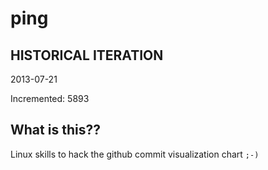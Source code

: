 # ping

## HISTORICAL ITERATION
2013-07-21

Incremented: 5893

## What is this?? 
Linux skills to hack the github commit visualization chart `;-)`
